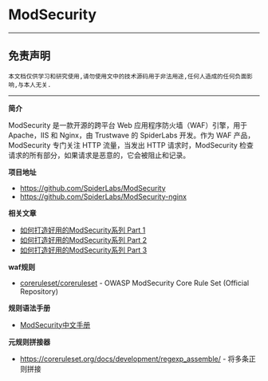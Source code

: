 # ModSecurity

---

## 免责声明

`本文档仅供学习和研究使用,请勿使用文中的技术源码用于非法用途,任何人造成的任何负面影响,与本人无关.`

---

**简介**

ModSecurity 是一款开源的跨平台 Web 应用程序防火墙（WAF）引擎，用于 Apache，IIS 和 Nginx，由 Trustwave 的 SpiderLabs 开发。作为 WAF 产品，ModSecurity 专门关注 HTTP 流量，当发出 HTTP 请求时，ModSecurity 检查请求的所有部分，如果请求是恶意的，它会被阻止和记录。

**项目地址**
- https://github.com/SpiderLabs/ModSecurity
- https://github.com/SpiderLabs/ModSecurity-nginx

**相关文章**
- [如何打造好用的ModSecurity系列 Part 1](https://forum.butian.net/share/258)
- [如何打造好用的ModSecurity系列 Part 2](https://forum.butian.net/share/300)
- [如何打造好用的ModSecurity系列 Part 3](https://forum.butian.net/share/581)

**waf规则**
- [coreruleset/coreruleset](https://github.com/coreruleset/coreruleset) - OWASP ModSecurity Core Rule Set (Official Repository)

**规则语法手册**
- [ModSecurity中文手册](http://www.modsecurity.cn/chm/index.html)

**元规则拼接器**
- https://coreruleset.org/docs/development/regexp_assemble/ - 将多条正则拼接
